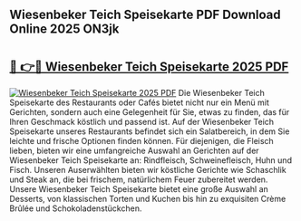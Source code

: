## Wiesenbeker Teich Speisekarte PDF Download Online 2025 ON3jk

# <h2><a href="http://gcb0e6j.nevu.top/?p=Wiesenbeker+Teich+Speisekarte">🔗 👉🔴 Wiesenbeker Teich Speisekarte 2025 PDF</a></h2>

[![Wiesenbeker Teich Speisekarte 2025 PDF](https://i.imgur.com/dBaPXMq.png)](http://gcb0e6j.nevu.top/?p=Wiesenbeker+Teich+Speisekarte)
Die Wiesenbeker Teich Speisekarte des Restaurants oder Cafés bietet nicht nur ein Menü mit Gerichten, sondern auch eine Gelegenheit für Sie, etwas zu finden, das für Ihren Geschmack köstlich und passend ist. Auf der Wiesenbeker Teich Speisekarte unseres Restaurants befindet sich ein Salatbereich, in dem Sie leichte und frische Optionen finden können. Für diejenigen, die Fleisch lieben, bieten wir eine umfangreiche Auswahl an Gerichten auf der Wiesenbeker Teich Speisekarte an: Rindfleisch, Schweinefleisch, Huhn und Fisch. Unseren Auserwählten bieten wir köstliche Gerichte wie Schaschlik und Steak an, die bei frischem, natürlichem Feuer zubereitet werden. Unsere Wiesenbeker Teich Speisekarte bietet eine große Auswahl an Desserts, von klassischen Torten und Kuchen bis hin zu exquisiten Crème Brûlée und Schokoladenstückchen.
